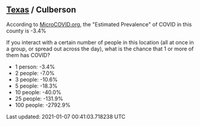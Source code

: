 
## [Texas](/united-states/texas) / Culberson

According to [MicroCOVID.org](http://microcovid.org),
the "Estimated Prevalence" of COVID in this county is -3.4%

If you interact with a certain number of people in this location
(all at once in a group, or spread out across the day), what is the chance that
1 or more of them has COVID?

- 1 person: -3.4%
- 2 people: -7.0%
- 3 people: -10.6%
- 5 people: -18.3%
- 10 people: -40.0%
- 25 people: -131.9%
- 100 people: -2792.9%

Last updated: 2021-01-07 00:41:03.718238 UTC
